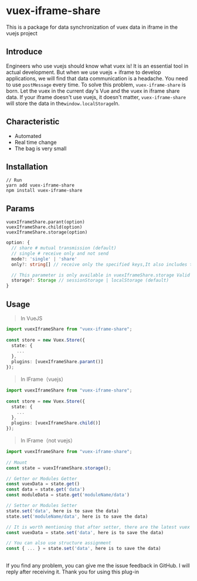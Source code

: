 # vuex-iframe-share
This is a package for data synchronization of vuex data in iframe in the vuejs project


## Introduce
Engineers who use vuejs should know what vuex is! It is an essential tool in actual development. But when we use vuejs + iframe to develop applications, we will find that data communication is a headache. You need to use `postMessage` every time. To solve this problem, `vuex-iframe-share` is born. Let the vuex in the current day's Vue and the vuex in iframe share data. If your iframe doesn't use vuejs, it doesn't matter, `vuex-iframe-share` will store the data in the` window.localStorage `In.

## Characteristic
- Automated
- Real time change
- The bag is very small

## Installation
```
// Run
yarn add vuex-iframe-share
npm install vuex-iframe-share
```

## Params
```
vuexIframeShare.parant(option)
vuexIframeShare.child(option)
vuexIframeShare.storage(option)
```

```typescript
option: {
  // share # mutual transmission (default)
  // single # receive only and not send
  mode?: 'single' | 'share'
  only?: string[] // receive only the specified keys,It also includes the modules name, because the modules name is also stored in the state

  // This parameter is only available in vuexIframeShare.storage Valid in. In vuejs, please use such as: `vuex-persistedstate ...` package
  storage?: Storage // sessionStorage | localStorage (default)
}
```

## Usage

> In VueJS

```typescript
import vuexIframeShare from "vuex-iframe-share";
 
const store = new Vuex.Store({
  state: {
    ...
  },
  plugins: [vuexIframeShare.parant()]
});
```

> In IFrame（vuejs）

```typescript
import vuexIframeShare from "vuex-iframe-share";
 
const store = new Vuex.Store({
  state: {
    ...
  },
  plugins: [vuexIframeShare.child()]
});
```

> In IFrame（not vuejs）

```typescript
import vuexIframeShare from "vuex-iframe-share";
 
// Mount
const state = vuexIframeShare.storage();

// Getter or Modules Getter
const vuexData = state.get()
const data = state.get('data')
const moduleData = state.get('moduleName/data')

// Setter or Modules Setter
state.set('data', here is to save the data)
state.set('moduleName/data', here is to save the data)

// It is worth mentioning that after setter, there are the latest vuex results, so we can do this:
const vuexData = state.set('data', here is to save the data)

// You can also use structure assignment
const { ... } = state.set('data', here is to save the data)
```

## 

If you find any problem, you can give me the issue feedback in GitHub. I will reply after receiving it. Thank you for using this plug-in


<!-- ## Thanks -->